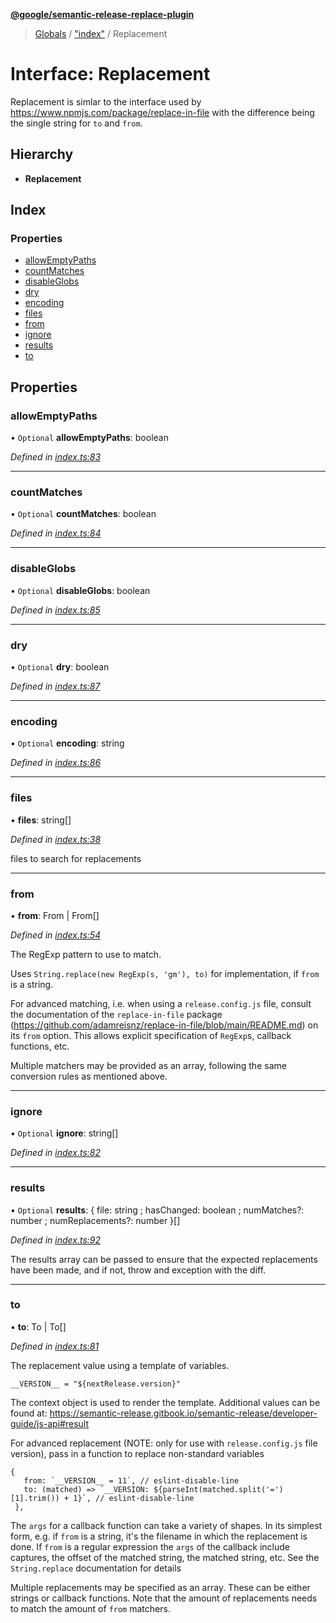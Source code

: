 **[@google/semantic-release-replace-plugin](../README.md)**

> [Globals](../README.md) / ["index"](../modules/_index_.md) / Replacement

# Interface: Replacement

Replacement is simlar to the interface used by https://www.npmjs.com/package/replace-in-file
with the difference being the single string for `to` and `from`.

## Hierarchy

* **Replacement**

## Index

### Properties

* [allowEmptyPaths](_index_.replacement.md#allowemptypaths)
* [countMatches](_index_.replacement.md#countmatches)
* [disableGlobs](_index_.replacement.md#disableglobs)
* [dry](_index_.replacement.md#dry)
* [encoding](_index_.replacement.md#encoding)
* [files](_index_.replacement.md#files)
* [from](_index_.replacement.md#from)
* [ignore](_index_.replacement.md#ignore)
* [results](_index_.replacement.md#results)
* [to](_index_.replacement.md#to)

## Properties

### allowEmptyPaths

• `Optional` **allowEmptyPaths**: boolean

*Defined in [index.ts:83](https://github.com/google/semantic-release-replace-plugin/blob/60c4ca8/src/index.ts#L83)*

___

### countMatches

• `Optional` **countMatches**: boolean

*Defined in [index.ts:84](https://github.com/google/semantic-release-replace-plugin/blob/60c4ca8/src/index.ts#L84)*

___

### disableGlobs

• `Optional` **disableGlobs**: boolean

*Defined in [index.ts:85](https://github.com/google/semantic-release-replace-plugin/blob/60c4ca8/src/index.ts#L85)*

___

### dry

• `Optional` **dry**: boolean

*Defined in [index.ts:87](https://github.com/google/semantic-release-replace-plugin/blob/60c4ca8/src/index.ts#L87)*

___

### encoding

• `Optional` **encoding**: string

*Defined in [index.ts:86](https://github.com/google/semantic-release-replace-plugin/blob/60c4ca8/src/index.ts#L86)*

___

### files

•  **files**: string[]

*Defined in [index.ts:38](https://github.com/google/semantic-release-replace-plugin/blob/60c4ca8/src/index.ts#L38)*

files to search for replacements

___

### from

•  **from**: From \| From[]

*Defined in [index.ts:54](https://github.com/google/semantic-release-replace-plugin/blob/60c4ca8/src/index.ts#L54)*

The RegExp pattern to use to match.

Uses `String.replace(new RegExp(s, 'gm'), to)` for implementation, if
`from` is a string.

For advanced matching, i.e. when using a `release.config.js` file, consult
the documentation of the `replace-in-file` package
(https://github.com/adamreisnz/replace-in-file/blob/main/README.md) on its
`from` option. This allows explicit specification of `RegExp`s, callback
functions, etc.

Multiple matchers may be provided as an array, following the same
conversion rules as mentioned above.

___

### ignore

• `Optional` **ignore**: string[]

*Defined in [index.ts:82](https://github.com/google/semantic-release-replace-plugin/blob/60c4ca8/src/index.ts#L82)*

___

### results

• `Optional` **results**: { file: string ; hasChanged: boolean ; numMatches?: number ; numReplacements?: number  }[]

*Defined in [index.ts:92](https://github.com/google/semantic-release-replace-plugin/blob/60c4ca8/src/index.ts#L92)*

The results array can be passed to ensure that the expected replacements
have been made, and if not, throw and exception with the diff.

___

### to

•  **to**: To \| To[]

*Defined in [index.ts:81](https://github.com/google/semantic-release-replace-plugin/blob/60c4ca8/src/index.ts#L81)*

The replacement value using a template of variables.

`__VERSION__ = "${nextRelease.version}"`

The context object is used to render the template. Additional values
can be found at: https://semantic-release.gitbook.io/semantic-release/developer-guide/js-api#result

For advanced replacement (NOTE: only for use with `release.config.js` file version), pass in a function to replace non-standard variables
```
{
   from: `__VERSION__ = 11`, // eslint-disable-line
   to: (matched) => `__VERSION: ${parseInt(matched.split('=')[1].trim()) + 1}`, // eslint-disable-line
 },
```

The `args` for a callback function can take a variety of shapes. In its
simplest form, e.g. if `from` is a string, it's the filename in which the
replacement is done. If `from` is a regular expression the `args` of the
callback include captures, the offset of the matched string, the matched
string, etc. See the `String.replace` documentation for details

Multiple replacements may be specified as an array. These can be either
strings or callback functions. Note that the amount of replacements needs
to match the amount of `from` matchers.
